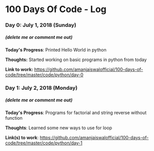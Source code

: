 # 100 Days Of Code - Log

### Day 0: July 1, 2018 (Sunday)
##### (delete me or comment me out)

**Today's Progress**: Printed Hello World in python

**Thoughts:** Started working on basic programs in python from today

**Link to work:** https://github.com/amanjaiswalofficial/100-days-of-code/tree/master/code/python/day-0

### Day 1: July 2, 2018 (Monday)
##### (delete me or comment me out)

**Today's Progress**: Programs for factorial and string reverse without function

**Thoughts**: Learned some new ways to use for loop

**Link(s) to work**: https://github.com/amanjaiswalofficial/100-days-of-code/tree/master/code/python/day-1

